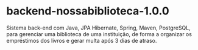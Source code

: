 # backend-nossabiblioteca-1.0.0
Sistema back-end com Java, JPA Hibernate, Spring, Maven, PostgreSQL, para gerenciar uma biblioteca de uma instituição, de forma a organizar os empréstimos dos livros e gerar multa após 3 dias de atraso.
